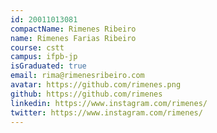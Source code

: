 ```yaml
---
id: 20011013081
compactName: Rimenes Ribeiro
name: Rimenes Farias Ribeiro
course: cstt
campus: ifpb-jp
isGraduated: true
email: rima@rimenesribeiro.com
avatar: https://github.com/rimenes.png
github: https://github.com/rimenes
linkedin: https://www.instagram.com/rimenes/
twitter: https://www.instagram.com/rimenes/
---
```

